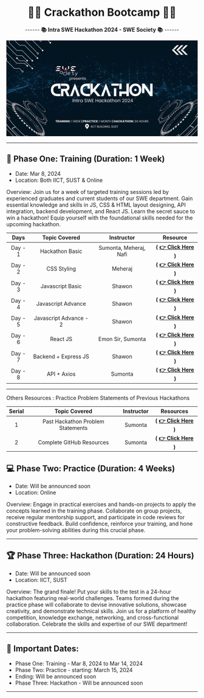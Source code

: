 <div align = "center">
  
# 👨‍💻 Crackathon Bootcamp 👨‍💻

------ **📚 Intra SWE Hackathon 2024 - SWE Society 📚** ------

![](./assets/banner.jpg)

</div>

<hr>

## 🚀 Phase One: Training (Duration: 1 Week)

- Date: Mar 8, 2024
- Location: Both IICT, SUST & Online

Overview: Join us for a week of targeted training sessions led by experienced graduates and current students of our SWE department. Gain essential knowledge and skills in JS, CSS & HTML layout designing, API integration, backend development, and React JS. Learn the secret sauce to win a hackathon! Equip yourself with the foundational skills needed for the upcoming hackathon.

| **Days** |  **Topic Covered**   |     **Instructor**     |                            **Resource**                             |
| :------: | :------------------: | :--------------------: | :-----------------------------------------------------------------: |
| Day - 1  |   Hackathon Basic    | Sumonta, Meheraj, Nafi |  **( [👉 Click Here](./Day%20-%201%20-%20Hackathon%20Basics/) )**   |
| Day - 2  |     CSS Styling      |        Meheraj         |     **( [👉 Click Here](./Day%20-%202%20-%20CSS%20Styling/) )**     |
| Day - 3  |   Javascript Basic   |         Shawon         |  **( [👉 Click Here](./Day%20-%202%20-%20Javascript%20Basics/) )**  |
| Day - 4  |  Javascript Advance  |         Shawon         | **( [👉 Click Here](./Day%20-%203%20-%20Javascript%20Advance/) )**  |
| Day - 5  |  Javascript Advance - 2 |         Shawon         | **( [👉 Click Here](./Day%20-%203%20-%20Javascript%20Advance/) )**  |
| Day - 6  |       React JS       |        Emon Sir, Sumonta        |      **( [👉 Click Here](./Day%20-%205%20-%20React%20JS//) )**      |
| Day - 7  | Backend + Express JS |         Shawon         | **( [👉 Click Here](./Day%20-%206%20-%20Backend%20+%20Express/) )** |
| Day - 8  |     API + Axios      |        Sumonta         |    **( [👉 Click Here](./Day%20-%207%20-%20API%20+%20Axios/) )**    |

<hr>

Others Resources : Practice Problem Statements of Previous Hackathons

| **Serial** |         **Topic Covered**         | **Instructor** |                                 **Resources**                                 |
| :--------: | :-------------------------------: | :------------: | :---------------------------------------------------------------------------: |
|     1      | Past Hackathon Problem Statements |    Sumonta     | **( [👉 Click Here](./Past%20Hackathons%20Problem%20Statements/README.md) )** |
|     2      |     Complete GitHub Resources     |    Sumonta     |   **( [👉 Click Here](./GitHub%20Colllaboration%20Resources/README.md) )**    |

## 💻 Phase Two: Practice (Duration: 4 Weeks)

- Date: Will be announced soon
- Location: Online

Overview: Engage in practical exercises and hands-on projects to apply the concepts learned in the training phase. Collaborate on group projects, receive regular mentorship support, and participate in code reviews for constructive feedback. Build confidence, reinforce your training, and hone your problem-solving abilities during this crucial phase.

<hr>

## 🏆 Phase Three: Hackathon (Duration: 24 Hours)

- Date: Will be announced soon
- Location: IICT, SUST

Overview: The grand finale! Put your skills to the test in a 24-hour hackathon featuring real-world challenges. Teams formed during the practice phase will collaborate to devise innovative solutions, showcase creativity, and demonstrate technical skills. Join us for a platform of healthy competition, knowledge exchange, networking, and cross-functional collaboration. Celebrate the skills and expertise of our SWE department!

<hr>

## 📅 Important Dates:

- Phase One: Training - Mar 8, 2024 to Mar 14, 2024
- Phase Two: Practice - starting: March 15, 2024
- Ending: Will be announced soon
- Phase Three: Hackathon - Will be announced soon

<hr>
